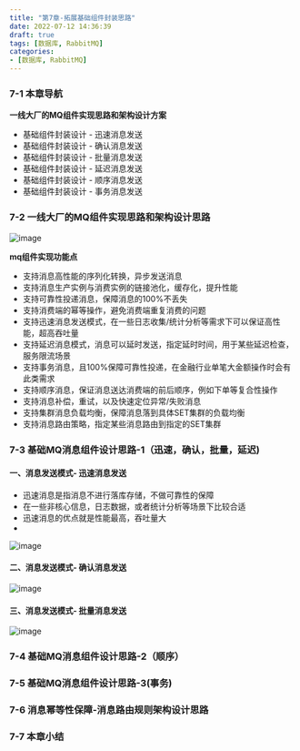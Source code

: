 ```yaml
---
title: "第7章-拓展基础组件封装思路"
date: 2022-07-12 14:36:39
draft: true
tags: [数据库, RabbitMQ]
categories:
- [数据库, RabbitMQ]
---
```


### 7-1 本章导航

**一线大厂的MQ组件实现思路和架构设计方案**
- 基础组件封装设计 - 迅速消息发送
- 基础组件封装设计 - 确认消息发送
- 基础组件封装设计 - 批量消息发送
- 基础组件封装设计 - 延迟消息发送
- 基础组件封装设计 - 顺序消息发送
- 基础组件封装设计 - 事务消息发送



### 7-2 一线大厂的MQ组件实现思路和架构设计思路

![image](https://user-images.githubusercontent.com/21000558/178401270-d3ec95b2-be3a-4081-8123-d4f62331352b.png)


**mq组件实现功能点**

- 支持消息高性能的序列化转换，异步发送消息
- 支持消息生产实例与消费实例的链接池化，缓存化，提升性能
- 支持可靠性投递消息，保障消息的100%不丢失
- 支持消费端的幂等操作，避免消费端重复消费的问题
- 支持迅速消息发送模式，在一些日志收集/统计分析等需求下可以保证高性能，超高吞吐量
- 支持延迟消息模式，消息可以延时发送，指定延时时间，用于某些延迟检查，服务限流场景
- 支持事务消息，且100%保障可靠性投递，在金融行业单笔大金额操作时会有此类需求
- 支持顺序消息，保证消息送达消费端的前后顺序，例如下单等复合性操作
- 支持消息补偿，重试，以及快速定位异常/失败消息
- 支持集群消息负载均衡，保障消息落到具体SET集群的负载均衡
- 支持消息路由策略，指定某些消息路由到指定的SET集群


### 7-3 基础MQ消息组件设计思路-1（迅速，确认，批量，延迟)

#### 一、消息发送模式- 迅速消息发送
- 迅速消息是指消息不进行落库存储，不做可靠性的保障
- 在一些非核心信息，日志数据，或者统计分析等场景下比较合适
- 迅速消息的优点就是性能最高，吞吐量大
- 
![image](https://user-images.githubusercontent.com/21000558/178401994-c5ee88eb-24c4-4921-a1fd-5066f384ac7d.png)

#### 二、消息发送模式- 确认消息发送

![image](https://user-images.githubusercontent.com/21000558/178402055-26956592-6dca-4779-b6de-5a9e82bcb8c6.png)

#### 三、消息发送模式- 批量消息发送

![image](https://user-images.githubusercontent.com/21000558/178402314-5872c726-7d3f-405b-aebc-508730bef3fd.png)








### 7-4 基础MQ消息组件设计思路-2（顺序）

### 7-5 基础MQ消息组件设计思路-3(事务) 

### 7-6 消息幂等性保障-消息路由规则架构设计思路

### 7-7 本章小结
